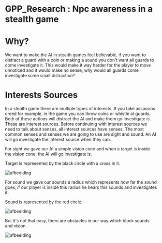 # GPP_Research : Npc awareness in a stealth game

# Why?

We want to make the AI in stealth games feel believable, if you want to distract a guard with a coin or making a sound you don't want all guards to come investigate it. This would make it way harder for the player to move unnoticed and it would make no sense, why would all guards come investigate some small distraction?

# Interests Sources

In a stealth game there are multiple types of interests. If you take assassins creed for example, in the game you can throw coins or whistle at guards. Both of these actions will distract the AI and make them go investigate is. These are interest sources. 
Before continuinig with interest sources we need to talk about senses, all interest sources have senses. The most common senses and senses we are going to use are sight and sound. An AI will go investigate the interest source when they can.

For sight we gave our AI a simple vision cone and when a target is inside the vision cone, the Ai will go investigate is.

Target is represented by the black circle with a cross in it.

![afbeelding](https://user-images.githubusercontent.com/114002199/212195536-459b6aa3-d9fd-442d-8348-887182e567c1.png)

For sound we gave our sounds a radius which represents how far the sound goes, if our player is inside this radius he hears this sounds and investigates it.

Sound is represented by the red circle.

![afbeelding](https://user-images.githubusercontent.com/114002199/212198772-453c9355-6ae5-49af-a971-7f2d1c19a5fb.png)

But it's not that easy, there are obstacles in our way which block sounds and vision. 


![afbeelding](https://user-images.githubusercontent.com/114002199/212176083-19ff1788-3e6a-4c76-bd90-390425d25715.png)
